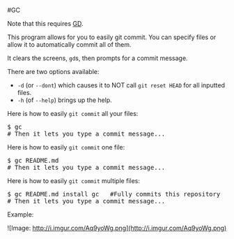 #GC

Note that this requires [GD](https://github.com/czipperz/gd).

This program allows for you to easily git commit. You can specify files or allow it to automatically commit all of them.

It clears the screens, `gd`s, then prompts for a commit message.

There are two options available:
* `-d` (or `--dont`) which causes it to NOT call `git reset HEAD` for all inputted files.
* `-h` (of `--help`) brings up the help.

Here is how to easily `git commit` all your files:
<pre>
$ gc
# Then it lets you type a commit message...
</pre>

Here is how to easily `git commit` one file:
<pre>
$ gc README.md
# Then it lets you type a commit message...
</pre>

Here is how to easily `git commit` multiple files:
<pre>
$ gc README.md install gc   #Fully commits this repository
# Then it lets you type a commit message...
</pre>

Example:

![Image: http://i.imgur.com/Aq9yoWg.png](http://i.imgur.com/Aq9yoWg.png)
